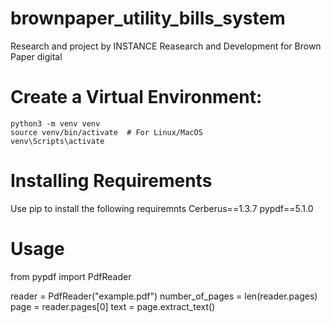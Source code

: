 # brownpaper_utility_bills_system
Research and project by INSTANCE Reasearch and Development for Brown Paper digital


# Create a Virtual Environment:

    python3 -m venv venv
    source venv/bin/activate  # For Linux/MacOS
    venv\Scripts\activate

# Installing Requirements
Use pip to install the following requiremnts
Cerberus==1.3.7
pypdf==5.1.0

# Usage
from pypdf import PdfReader

reader = PdfReader("example.pdf")
number_of_pages = len(reader.pages)
page = reader.pages[0]
text = page.extract_text()



